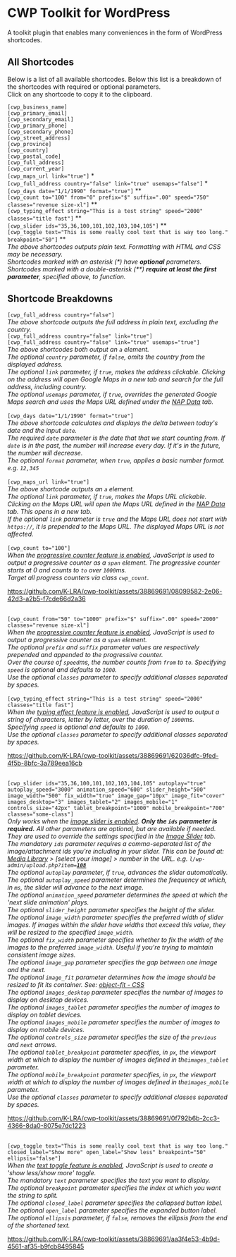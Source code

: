 # CWP Toolkit for WordPress
A toolkit plugin that enables many conveniences in the form of WordPress shortcodes.

<h2>All Shortcodes</h2>
<p>
    Below is a list of all available shortcodes. Below this list is a breakdown of the shortcodes with required or optional parameters. <br>
    Click on any shortcode to copy it to the clipboard.
</p>
<div class="break">
    <code class="shortcode">[cwp_business_name]</code><br>
    <code class="shortcode">[cwp_primary_email]</code><br>
    <code class="shortcode">[cwp_secondary_email]</code><br>
    <code class="shortcode">[cwp_primary_phone]</code><br>
    <code class="shortcode">[cwp_secondary_phone]</code><br>
    <code class="shortcode">[cwp_street_address]</code><br>
    <code class="shortcode">[cwp_province]</code><br>
    <code class="shortcode">[cwp_country]</code><br>
    <code class="shortcode">[cwp_postal_code]</code><br>
    <code class="shortcode">[cwp_full_address]</code><br>
    <code class="shortcode">[cwp_current_year]</code><br>
    <span class="cwp_required"><code class="shortcode">[cwp_maps_url link="true"]</code>&nbsp;<span>*</span></span><br>
    <span class="cwp_required"><code class="shortcode">[cwp_full_address country="false" link="true" usemaps="false"]</code>&nbsp;<span>*</span></span><br>
    <span class="cwp_required"><code class="shortcode">[cwp_days date="1/1/1990" format="true"]</code>&nbsp;<span>**</span></span><br>
    <span class="cwp_required"><code class="shortcode">[cwp_count to="100" from="0" prefix="$" suffix=".00" speed="750" classes="revenue size-xl"]</code>&nbsp;<span>**</span></span><br>
    <span class="cwp_required"><code class="shortcode">[cwp_typing_effect string="This is a test string" speed="2000" classes="title fast"]</code>&nbsp;<span>**</span></span><br>
    <span class="cwp_required"><code class="shortcode">[cwp_slider ids="35,36,100,101,102,103,104,105"]</code>&nbsp;<span>**</span></span><br>
    <span class="cwp_required"><code class="shortcode">[cwp_toggle text="This is some really cool text that is way too long." breakpoint="50"]</code>&nbsp;<span>**</span></span><br>
</div>

<div class="break">
    <i>The above shortcodes outputs plain text. Formatting with HTML and CSS may be necessary.</i><br>
    <i>Shortcodes marked with an asterisk (*) have <b>optional</b> parameters.</i><br>
    <i>Shortcodes marked with a double-asterisk (**) <b>require at least the first parameter</b>, specified above, to function.</i>
</div>

<div class="break">
    <h2>Shortcode Breakdowns</h2>
    <div class="break">
        <code class="shortcode">[cwp_full_address country="false"]</code><br>
        <i>The above shortcode outputs the full address in plain text, excluding the country.</i>
    </div>
</div>

<div class="break">
    <code class="shortcode">[cwp_full_address country="false" link="true"]</code><br>
    <code class="shortcode">[cwp_full_address country="false" link="true" usemaps="true"]</code><br>
    <i>The above shortcodes both output an <code>a</code> element. <br>
        The optional <code>country</code> parameter, if <code>false</code>, omits the country from the displayed address. <br>
        The optional <code>link</code> parameter, if <code>true</code>, makes the address clickable. Clicking on the address will open Google Maps in a new tab and search for the full address, including country. <br>
        The optional <code>usemaps</code> parameter, if <code>true</code>, overrides the generated Google Maps search and uses the Maps URL defined under the <a href="/wp-admin/admin.php?page=cwp_settings&tab=nap-data">NAP Data</a> tab. <br>
    </i>
</div><br>

<div class="break">
    <code class="shortcode">[cwp_days date="1/1/1990" format="true"]</code><br>
    <i>The above shortcode calculates and displays the delta between today's date and the input <code>date</code>.</i><br>
    <i>The required <code>date</code> parameter is the date that that we start counting from. If <code>date</code> is in the past, the number will increase every day. If it's in the future, the number will decrease.</i><br>
    <i>The optional <code>format</code> parameter, when <code>true</code>, applies a basic number format. e.g. <code>12,345</code></i>
</div><br>

<div class="break">
    <code class="shortcode">[cwp_maps_url link="true"]</code><br>
    <i>The above shortcode outputs an <code>a</code> element. <br>
        The optional <code>link</code> parameter, if <code>true</code>, makes the Maps URL clickable. Clicking on the Maps URL will open the Maps URL defined in the <a href="/wp-admin/admin.php?page=cwp_settings&tab=nap-data">NAP Data</a> tab. This opens in a new tab.<br>
        If the optional <code>link</code> parameter is <code>true</code> and the Maps URL does not start with <code>https://</code>, it is prepended to the Maps URL. The displayed Maps URL is not affected.</i>
</div><br>

<div class="break">
    <code class="shortcode">[cwp_count to="100"]</code><br>
    <i>When the <a href="/wp-admin/admin.php?page=cwp_settings&tab=features">progressive counter feature is enabled</a>, JavaScript is used to output a progressive counter as a <code>span</code> element. The progressive counter starts at 0 and counts to <code>to</code> over <code>1000</code>ms.</i><br>
    <i>Target all progress counters via class <code>cwp_count</code>.</i>
</div>

https://github.com/K-LRA/cwp-toolkit/assets/38869691/08099582-2e06-42d3-a2b5-f7cde66d2a36

<br>

<div class="break">
    <code class="shortcode">[cwp_count from="50" to="1000" prefix="$" suffix=".00" speed="2000" classes="revenue size-xl"]</code><br>
    <i>When the <a href="/wp-admin/admin.php?page=cwp_settings&tab=features">progressive counter feature is enabled</a>, JavaScript is used to output a progressive counter as a <code>span</code> element. <br>
        The optional <code>prefix</code> and <code>suffix</code> parameter values are respectively prepended and appended to the progressive counter. <br>
        Over the course of <code>speed</code>ms, the number counts from <code>from</code> to <code>to</code>. Specifying <code>speed</code> is optional and defaults to <code>1000</code>.<br>
        Use the optional <code>classes</code> parameter to specify additional classes separated by spaces.</i>
</div><br>

<div class="break">
    <code class="shortcode">[cwp_typing_effect string="This is a test string" speed="2000" classes="title fast"]</code><br>
    <i>When the <a href="/wp-admin/admin.php?page=cwp_settings&tab=features">typing effect feature is enabled</a>, JavaScript is used to output a string of characters, letter by letter, over the duration of <code>1000</code>ms. <br>
        Specifying <code>speed</code> is optional and defaults to <code>1000</code>.<br>
        Use the optional <code>classes</code> parameter to specify additional classes separated by spaces.</i>
</div>

https://github.com/K-LRA/cwp-toolkit/assets/38869691/62036dfc-9fed-4f5b-8bfc-3a789eea16cb

<br>
<div class="break">
    <code class="shortcode long">[cwp_slider ids="35,36,100,101,102,103,104,105" autoplay="true" autoplay_speed="3000" animation_speed="600" slider_height="500" image_width="500" fix_width="true" image_gap="10px" image_fit="cover" images_desktop="3" images_tablet="2" images_mobile="1" controls_size="42px" tablet_breakpoint="1000" mobile_breakpoint="700" classes="some-class"]</code><br>
    <i>Only works when the <a href="/wp-admin/admin.php?page=cwp_settings&tab=slider">image slider is enabled</a>. <b>Only the <code>ids</code> parameter is required.</b> All other parameters are optional, but are available if needed. They are used to override the settings specified in the <a href="/wp-admin/admin.php?page=cwp_settings&tab=slider">Image Slider</a> tab.<br>
        The mandatory <code>ids</code> parameter requires a comma-separated list of the image/attachment ids you're including in your slider. This can be found at: <a href="/wp-admin/upload.php">Media Library</a> > [select your image] > number in the URL. e.g. <code>l/wp-admin/upload.php?item=<b><u>108</u></b></code><br>
        The optional <code>autoplay</code> parameter, if <code>true</code>, advances the slider automatically.<br>
        The optional <code>autoplay_speed</code> parameter determines the frequency at which, in <code>ms</code>, the slider will advance to the next image.<br>
        The optional <code>animation_speed</code> parameter determines the speed at which the 'next slide animation' plays.<br>
        The optional <code>slider_height</code> parameter specifies the height of the slider.<br>
        The optional <code>image_width</code> parameter specifies the preferred width of slider images. If images within the slider have widths that exceed this value, they will be resized to the specified <code>image_width</code>.<br>
        The optional <code>fix_width</code> parameter specifies whether to fix the width of the images to the preferred <code>image_width</code>. Useful if you're trying to maintain consistent image sizes.<br>
        The optional <code>image_gap</code> parameter specifies the gap between one image and the next.<br>
        The optional <code>image_fit</code> parameter determines how the image should be resized to fit its container. See: <a href="https://developer.mozilla.org/en-US/docs/Web/CSS/object-fit" target="_blank">object-fit - CSS</a><br>
        The optional <code>images_desktop</code> parameter specifies the number of images to display on desktop devices.<br>
        The optional <code>images_tablet</code> parameter specifies the number of images to display on tablet devices.<br>
        The optional <code>images_mobile</code> parameter specifies the number of images to display on mobile devices.<br>
        The optional <code>controls_size</code> parameter specifies the size of the <code>previous</code> and <code>next</code> arrows.<br>
        The optional <code>tablet_breakpoint</code> parameter specifies, in <code>px</code>, the viewport width at which to display the number of images defined in the<code>images_tablet</code> parameter.<br>
        The optional <code>mobile_breakpoint</code> parameter specifies, in <code>px</code>, the viewport width at which to display the number of images defined in the<code>images_mobile</code> parameter.<br>
        Use the optional <code>classes</code> parameter to specify additional classes separated by spaces.</i>
</div>

https://github.com/K-LRA/cwp-toolkit/assets/38869691/0f792b6b-2cc3-4366-8da0-8075e7dc1223

<br>
<div class="break">
    <code class="shortcode">[cwp_toggle text="This is some really cool text that is way too long." closed_label="Show more" open_label="Show less" breakpoint="50" ellipsis="false"]</code><br>
    <i>When the <a href="/wp-admin/admin.php?page=cwp_settings&tab=features">text toggle feature is enabled</a>, JavaScript is used to create a 'show less/show more' toggle.</i><br>
    <i>The mandatory <code>text</code> parameter specifies the text you want to display.</i><br>
    <i>The optional <code>breakpoint</code> parameter specifies the index at which you want the string to split.</i><br>
    <i>The optional <code>closed_label</code> parameter specifies the collapsed button label.</i><br>
    <i>The optional <code>open_label</code> parameter specifies the expanded button label.</i><br>
    <i>The optional <code>ellipsis</code> parameter, if <code>false</code>, removes the ellipsis from the end of the shortened text.</i><br>
</div>

https://github.com/K-LRA/cwp-toolkit/assets/38869691/aa3f4e53-4b9d-4561-af35-b9fcb8495845

</div>

